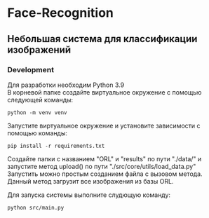 # Face-Recognition

## Небольшая система для классификации изображений  

### Development  

Для разработки необходим Python 3.9  
В корневой папке создайте виртуальное окружение с помощью следующей команды:
~~~console
python -m venv venv
~~~
Запустите виртуальное окружение и установите зависимости с помощью команды:  
~~~console
pip install -r requirements.txt
~~~
Создайте папки с названием "ORL" и "results" по пути "./data/" и запустите метод upload() по пути "./src/core/utils/load_data.py"  
Запустить можно простым созданием файла с вызовом метода.  
Данный метод загрузит все изображения из базы ORL.  

Для запуска системы выполните слудющую команду:
~~~console
python src/main.py
~~~
